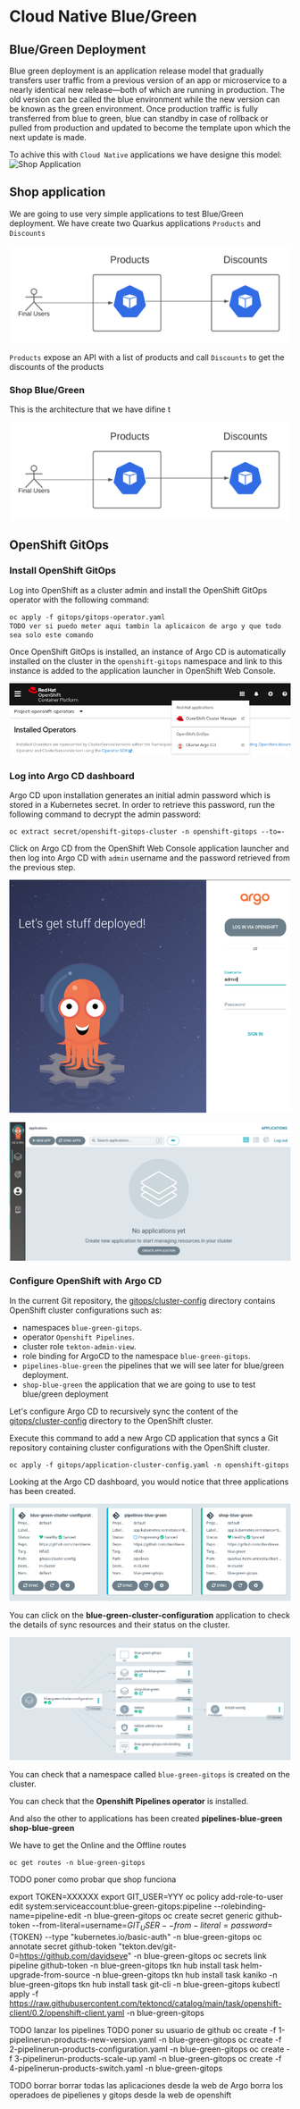 # Cloud Native Blue/Green

## Blue/Green Deployment

Blue green deployment is an application release model that gradually transfers user traffic from a previous version of an app or microservice to a nearly identical new release—both of which are running in production.
The old version can be called the blue environment while the new version can be known as the green environment. Once production traffic is fully transferred from blue to green, blue can standby in case of rollback or pulled from production and updated to become the template upon which the next update is made.

To achive this with `Cloud Native` applications we have designe this model:
![Shop Application](gitops/Shop.png)

## Shop application

We are going to use very simple applications to test Blue/Green deployment. We have create two Quarkus applications `Products` and `Discounts`

![Shop Application](gitops/images/Shop.png)

`Products` expose an API with a list of products and call `Discounts` to get the discounts of the products

### Shop Blue/Green

This is the architecture that we have difine t

![Shop Blue/Green](gitops/images/Shop.png)
## OpenShift GitOps 
### Install OpenShift GitOps 

Log into OpenShift as a cluster admin and install the OpenShift GitOps operator with the following command:
```
oc apply -f gitops/gitops-operator.yaml
TODO ver si puedo meter aqui tambin la aplicaicon de argo y que todo sea solo este comando
```

Once OpenShift GitOps is installed, an instance of Argo CD is automatically installed on the cluster in the `openshift-gitops` namespace and link to this instance is added to the application launcher in OpenShift Web Console.

![Application Launcher](gitops/images/gitops-link.png)

### Log into Argo CD dashboard

Argo CD upon installation generates an initial admin password which is stored in a Kubernetes secret. In order to retrieve this password, run the following command to decrypt the admin password:

```
oc extract secret/openshift-gitops-cluster -n openshift-gitops --to=-
```

Click on Argo CD from the OpenShift Web Console application launcher and then log into Argo CD with `admin` username and the password retrieved from the previous step.

![Argo CD](gitops/images/ArgoCD-login.png)

![Argo CD](gitops/images/ArgoCD-UI.png)

### Configure OpenShift with Argo CD

In the current Git repository, the [gitops/cluster-config](gitops/cluster-config/) directory contains OpenShift cluster configurations such as:
- namespaces `blue-green-gitops`.
- operator `Openshift Pipelines`.
- cluster role `tekton-admin-view`.
- role binding for ArgoCD to the namespace `blue-green-gitops`.
- `pipelines-blue-green` the pipelines that we will see later for blue/green deployment.
- `shop-blue-green` the application that we are going to use to test blue/green deployment


 Let's configure Argo CD to recursively sync the content of the [gitops/cluster-config](gitops/cluster-config/) directory to the OpenShift cluster.

Execute this command to add a new Argo CD application that syncs a Git repository containing cluster configurations with the OpenShift cluster.

```
oc apply -f gitops/application-cluster-config.yaml -n openshift-gitops
```

Looking at the Argo CD dashboard, you would notice that three applications has been created. 

![Argo CD - Applications](gitops/images/applications.png)

You can click on the **blue-green-cluster-configuration** application to check the details of sync resources and their status on the cluster. 

![Argo CD - Cluster Config](gitops/images/application-cluster-config-sync.png)


You can check that a namespace called `blue-green-gitops` is created on the cluster.

You can check that the **Openshift Pipelines operator** is installed.

And also the other to applications has been created **pipelines-blue-green** **shop-blue-green**



We have to get the Online and the Offline routes
```
oc get routes -n blue-green-gitops
```
TODO poner como probar que shop funciona


export TOKEN=XXXXXX
export GIT_USER=YYY
oc policy add-role-to-user edit system:serviceaccount:blue-green-gitops:pipeline --rolebinding-name=pipeline-edit -n blue-green-gitops
oc create secret generic github-token --from-literal=username=${GIT_USER} --from-literal=password=${TOKEN} --type "kubernetes.io/basic-auth" -n blue-green-gitops
oc annotate secret github-token "tekton.dev/git-0=https://github.com/davidseve" -n blue-green-gitops
oc secrets link pipeline github-token -n blue-green-gitops
tkn hub install task helm-upgrade-from-source -n blue-green-gitops
tkn hub install task kaniko -n blue-green-gitops
tkn hub install task git-cli -n blue-green-gitops
kubectl apply -f https://raw.githubusercontent.com/tektoncd/catalog/main/task/openshift-client/0.2/openshift-client.yaml -n blue-green-gitops

TODO lanzar los pipelines
TODO poner su usuario de github
oc create -f 1-pipelinerun-products-new-version.yaml -n blue-green-gitops
oc create -f 2-pipelinerun-products-configuration.yaml -n blue-green-gitops
oc create -f 3-pipelinerun-products-scale-up.yaml -n blue-green-gitops
oc create -f 4-pipelinerun-products-switch.yaml -n blue-green-gitops












TODO borrar
borrar todas las aplicaciones desde la web de Argo
borra los operadoes de pipelienes y gitops desde la web de openshift


